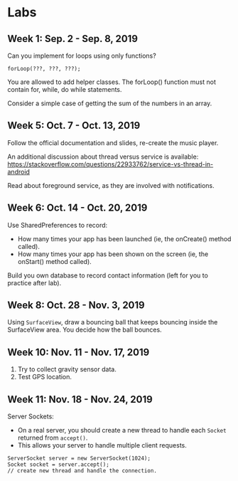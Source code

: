 # Labs

## Week 1: Sep. 2 - Sep. 8, 2019

Can you implement for loops using only functions?

```forLoop(???, ???, ???);```

You are allowed to add helper classes. The forLoop() function must not contain for, while, do while statements.

Consider a simple case of getting the sum of the numbers in an array.


## Week 5: Oct. 7 - Oct. 13, 2019

Follow the official documentation and slides, re-create the music player.

An additional discussion about thread versus service is available: https://stackoverflow.com/questions/22933762/service-vs-thread-in-android

Read about foreground service, as they are involved with notifications.


## Week 6: Oct. 14 - Oct. 20, 2019

Use SharedPreferences to record:
- How many times your app has been launched (ie, the onCreate() method called).
- How many times your app has been shown on the screen (ie, the onStart() method called).

Build you own database to record contact information (left for you to practice after lab).


## Week 8: Oct. 28 - Nov. 3, 2019

Using ```SurfaceView```, draw a bouncing ball that keeps bouncing inside the SurfaceView area. You decide how the ball bounces.


## Week 10: Nov. 11 - Nov. 17, 2019

1. Try to collect gravity sensor data.
2. Test GPS location. 


## Week 11: Nov. 18 - Nov. 24, 2019

Server Sockets:
- On a real server, you should create a new thread to handle each ```Socket``` returned from ```accept()```.
- This allows your server to handle multiple client requests.

```
ServerSocket server = new ServerSocket(1024);
Socket socket = server.accept();
// create new thread and handle the connection.
```
